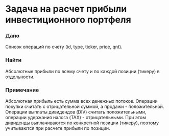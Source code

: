 # Задача на расчет прибыли инвестиционного портфеля

### Дано

Список операций по счету (id, type, ticker, price, qnt).

### Найти

Абсолютные прибыли по всему счету и по каждой позиции (тикеру) в отдельности.

### Примечание

Абсолютная прибыль есть сумма всех денежных потоков. Операции покупки считать с отрицательной суммой, а продажи - положительной.
Операции выплаты дивидендов (DIV) считать положительными, операции удержания налога (TAX) - отрицательными. При этом дивиденды
выплачиваются по конкретной позиции (тикеру), поэтому учитываются при расчете прибыли по позиции.